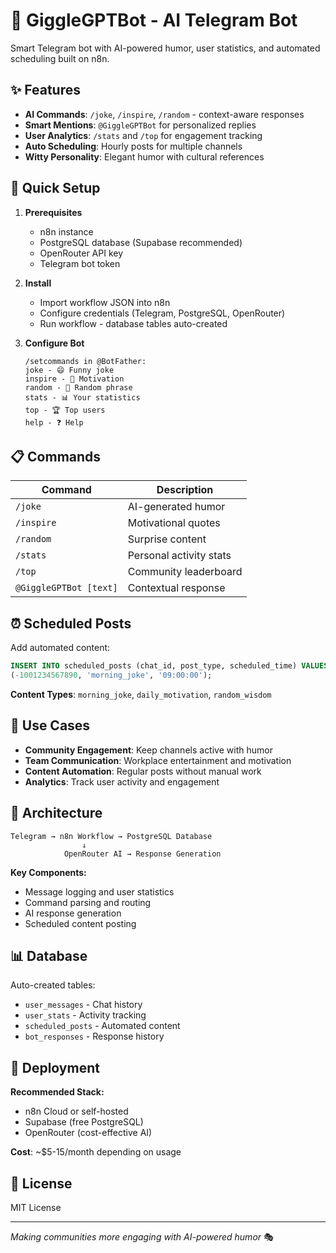 # 🤖 GiggleGPTBot - AI Telegram Bot

Smart Telegram bot with AI-powered humor, user statistics, and automated scheduling built on n8n.

## ✨ Features

- **AI Commands**: `/joke`, `/inspire`, `/random` - context-aware responses
- **Smart Mentions**: `@GiggleGPTBot` for personalized replies
- **User Analytics**: `/stats` and `/top` for engagement tracking
- **Auto Scheduling**: Hourly posts for multiple channels
- **Witty Personality**: Elegant humor with cultural references

## 🚀 Quick Setup

1. **Prerequisites**
   - n8n instance
   - PostgreSQL database (Supabase recommended)
   - OpenRouter API key
   - Telegram bot token

2. **Install**
   - Import workflow JSON into n8n
   - Configure credentials (Telegram, PostgreSQL, OpenRouter)
   - Run workflow - database tables auto-created

3. **Configure Bot**
   ```
   /setcommands in @BotFather:
   joke - 😄 Funny joke
   inspire - 💪 Motivation  
   random - 🎲 Random phrase
   stats - 📊 Your statistics
   top - 🏆 Top users
   help - ❓ Help
   ```

## 📋 Commands

| Command | Description |
|---------|-------------|
| `/joke` | AI-generated humor |
| `/inspire` | Motivational quotes |
| `/random` | Surprise content |
| `/stats` | Personal activity stats |
| `/top` | Community leaderboard |
| `@GiggleGPTBot [text]` | Contextual response |

## ⏰ Scheduled Posts

Add automated content:
```sql
INSERT INTO scheduled_posts (chat_id, post_type, scheduled_time) VALUES
(-1001234567890, 'morning_joke', '09:00:00');
```

**Content Types**: `morning_joke`, `daily_motivation`, `random_wisdom`

## 🎯 Use Cases

- **Community Engagement**: Keep channels active with humor
- **Team Communication**: Workplace entertainment and motivation  
- **Content Automation**: Regular posts without manual work
- **Analytics**: Track user activity and engagement

## 🔧 Architecture

```
Telegram → n8n Workflow → PostgreSQL Database
                ↓
            OpenRouter AI → Response Generation
```

**Key Components:**
- Message logging and user statistics
- Command parsing and routing
- AI response generation
- Scheduled content posting

## 📊 Database

Auto-created tables:
- `user_messages` - Chat history
- `user_stats` - Activity tracking
- `scheduled_posts` - Automated content
- `bot_responses` - Response history

## 🚀 Deployment

**Recommended Stack:**
- n8n Cloud or self-hosted
- Supabase (free PostgreSQL)
- OpenRouter (cost-effective AI)

**Cost**: ~$5-15/month depending on usage

## 📄 License

MIT License

---

*Making communities more engaging with AI-powered humor* 🎭
